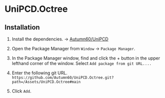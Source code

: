 # UniPCD.Octree

## Installation

1. Install the dependencies. -> [Autumn60/UniPCD](https://github.com/Autumn60/UniPCD)
2. Open the Package Manager from `Window` -> `Package Manager`.
3. In the Package Manager window, find and click the + button in the upper lefthand corner of the window. Select `Add package from git URL....`

4. Enter the following git URL.
    `https://github.com/Autumn60/UniPCD.Octree.git?path=/Assets/UniPCD.Octree#main`
5. Click `Add`.
